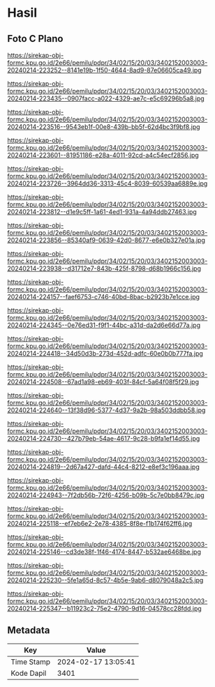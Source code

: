 # Hasil

## Foto C Plano

https://sirekap-obj-formc.kpu.go.id/2e66/pemilu/pdpr/34/02/15/20/03/3402152003003-20240214-223252--8141e19b-1f50-4644-8ad9-87e06605ca49.jpg

https://sirekap-obj-formc.kpu.go.id/2e66/pemilu/pdpr/34/02/15/20/03/3402152003003-20240214-223435--0907facc-a022-4329-ae7c-e5c69296b5a8.jpg

https://sirekap-obj-formc.kpu.go.id/2e66/pemilu/pdpr/34/02/15/20/03/3402152003003-20240214-223516--9543eb1f-00e8-439b-bb5f-62d4bc3f9bf8.jpg

https://sirekap-obj-formc.kpu.go.id/2e66/pemilu/pdpr/34/02/15/20/03/3402152003003-20240214-223601--81951186-e28a-4011-92cd-a4c54ecf2856.jpg

https://sirekap-obj-formc.kpu.go.id/2e66/pemilu/pdpr/34/02/15/20/03/3402152003003-20240214-223726--3964dd36-3313-45c4-8039-60539aa6889e.jpg

https://sirekap-obj-formc.kpu.go.id/2e66/pemilu/pdpr/34/02/15/20/03/3402152003003-20240214-223812--d1e9c5ff-1a61-4ed1-931a-4a94ddb27463.jpg

https://sirekap-obj-formc.kpu.go.id/2e66/pemilu/pdpr/34/02/15/20/03/3402152003003-20240214-223856--85340af9-0639-42d0-8677-e6e0b327e01a.jpg

https://sirekap-obj-formc.kpu.go.id/2e66/pemilu/pdpr/34/02/15/20/03/3402152003003-20240214-223938--d31712e7-843b-425f-8798-d68b1966c156.jpg

https://sirekap-obj-formc.kpu.go.id/2e66/pemilu/pdpr/34/02/15/20/03/3402152003003-20240214-224157--faef6753-c746-40bd-8bac-b2923b7e1cce.jpg

https://sirekap-obj-formc.kpu.go.id/2e66/pemilu/pdpr/34/02/15/20/03/3402152003003-20240214-224345--0e76ed31-f9f1-44bc-a31d-da2d6e66d77a.jpg

https://sirekap-obj-formc.kpu.go.id/2e66/pemilu/pdpr/34/02/15/20/03/3402152003003-20240214-224418--34d50d3b-273d-452d-adfc-60e0b0b777fa.jpg

https://sirekap-obj-formc.kpu.go.id/2e66/pemilu/pdpr/34/02/15/20/03/3402152003003-20240214-224508--67ad1a98-eb69-403f-84cf-5a64f08f5f29.jpg

https://sirekap-obj-formc.kpu.go.id/2e66/pemilu/pdpr/34/02/15/20/03/3402152003003-20240214-224640--13f38d96-5377-4d37-9a2b-98a503ddbb58.jpg

https://sirekap-obj-formc.kpu.go.id/2e66/pemilu/pdpr/34/02/15/20/03/3402152003003-20240214-224730--427b79eb-54ae-4617-9c28-b9fa1ef14d55.jpg

https://sirekap-obj-formc.kpu.go.id/2e66/pemilu/pdpr/34/02/15/20/03/3402152003003-20240214-224819--2d67a427-dafd-44c4-8212-e8ef3c196aaa.jpg

https://sirekap-obj-formc.kpu.go.id/2e66/pemilu/pdpr/34/02/15/20/03/3402152003003-20240214-224943--7f2db56b-72f6-4256-b09b-5c7e0bb8479c.jpg

https://sirekap-obj-formc.kpu.go.id/2e66/pemilu/pdpr/34/02/15/20/03/3402152003003-20240214-225118--ef7eb6e2-2e78-4385-8f8e-f1b174f62ff6.jpg

https://sirekap-obj-formc.kpu.go.id/2e66/pemilu/pdpr/34/02/15/20/03/3402152003003-20240214-225146--cd3de38f-1f46-4174-8447-b532ae6468be.jpg

https://sirekap-obj-formc.kpu.go.id/2e66/pemilu/pdpr/34/02/15/20/03/3402152003003-20240214-225230--5fe1a65d-8c57-4b5e-9ab6-d8079048a2c5.jpg

https://sirekap-obj-formc.kpu.go.id/2e66/pemilu/pdpr/34/02/15/20/03/3402152003003-20240214-225347--b11923c2-75e2-4790-9d16-04578cc28fdd.jpg


## Metadata

| Key        | Value               |
| ---------- | ------------------- |
| Time Stamp | 2024-02-17 13:05:41 |
| Kode Dapil | 3401                |



